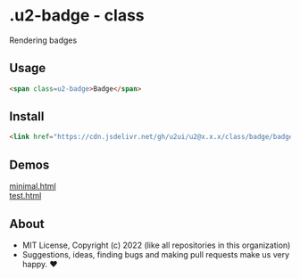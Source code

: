 # .u2-badge - class
Rendering badges

## Usage

```html
<span class=u2-badge>Badge</span>
```

## Install

```html
<link href="https://cdn.jsdelivr.net/gh/u2ui/u2@x.x.x/class/badge/badge.min.css" rel=stylesheet>
```

## Demos

[minimal.html](http://gcdn.li/u2ui/u2@main/class/badge/tests/minimal.html)  
[test.html](http://gcdn.li/u2ui/u2@main/class/badge/tests/test.html)  

## About

- MIT License, Copyright (c) 2022 <u2> (like all repositories in this organization) <br>
- Suggestions, ideas, finding bugs and making pull requests make us very happy. ♥

